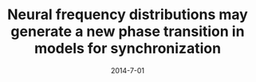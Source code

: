 ---
title: "Neural frequency distributions may generate a new phase transition in models for synchronization"
collection: publications
date: 2014-7-01
year: 2014
venue: 'BMC Neurosci.'
paperurl: 'http://dx.doi.org/10.1186/1471-2202-15-S1-P155'
citation: ' Marcelo Tragtenberg,  Caio Tiedt,  <u>Mauricio Girardi-Schappo</u> (2014): <i>Neural frequency distributions may generate a new phase transition in models for synchronization.</i> <b>BMC Neurosci. 15(Suppl~1)</b>: P155.'
pubtype:  proceedings
---